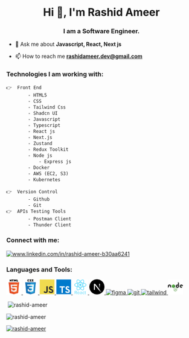 <h1 align="center">Hi 👋, I'm Rashid Ameer</h1>
<h3 align="center">I am a Software Engineer.</h3>
  

- 💬 Ask me about **Javascript, React, Next js**

- 📫 How to reach me **rashidameer.dev@gmail.com**


### Technologies I am working with:
	👉  Front End
			- HTML5
			- CSS
			- Tailwind Css
   			- Shadcn UI
   			- Javascript
			- Typescript
  			- React js
	 		- Next.js
	 		- Zustand
			- Redux Toolkit
   			- Node js
      			- Express js
		 	- Docker
			- AWS (EC2, S3)
   			- Kubernetes

    👉  Version Control
			- Github
   			- Git
    👉  APIs Testing Tools
			- Postman Client
   			- Thunder Client

<div>
<h3 align="left">Connect with me:</h3>
<p align="left">
<a href="https://linkedin.com/in/www.linkedin.com/in/rashid-ameer" target="blank"><img align="center" src="https://raw.githubusercontent.com/rahuldkjain/github-profile-readme-generator/master/src/images/icons/Social/linked-in-alt.svg" alt="www.linkedin.com/in/rashid-ameer-b30aa6241" height="30" width="40" /></a>
</p>
</div>



<h3 align="left">Languages and Tools:</h3>
<p align="left"> 
	
 <a href="https://www.w3schools.com/css/" target="_blank" rel="noreferrer">
	 <img src="https://raw.githubusercontent.com/devicons/devicon/master/icons/html5/html5-original-wordmark.svg" alt="html5" width="40" height="40"/> 
</a>
 <a href="https://www.w3schools.com/css/" target="_blank" rel="noreferrer">
	 <img src="https://raw.githubusercontent.com/devicons/devicon/master/icons/css3/css3-original-wordmark.svg" alt="css3" width="40" height="40"/> 
</a>
 <a href="https://developer.mozilla.org/en-US/docs/Web/JavaScript" target="_blank" rel="noreferrer"> 
	<img src="https://raw.githubusercontent.com/devicons/devicon/master/icons/javascript/javascript-original.svg" alt="javascript" width="40" height="40"/>
 </a>
  <a href="https://developer.mozilla.org/en-US/docs/Web/JavaScript" target="_blank" rel="noreferrer"> 
	<img src="https://raw.githubusercontent.com/devicons/devicon/master/icons/typescript/typescript-original.svg" alt="typescript" width="40" height="40"/>
 <a/>
 <a href="https://reactjs.org/" target="_blank" rel="noreferrer"> 
	<img src="https://raw.githubusercontent.com/devicons/devicon/master/icons/react/react-original-wordmark.svg" alt="react" width="40" height="40"/>
 </a> 
<a href="https://redux.js.org" target="_blank" rel="noreferrer">
	 <img src="https://raw.githubusercontent.com/devicons/devicon/master/icons/nextjs/nextjs-original.svg" alt="nextjs" width="40" height="40"/>
</a>
<a href="https://www.figma.com/" target="_blank" rel="noreferrer"> 
	<img src="https://www.vectorlogo.zone/logos/figma/figma-icon.svg" alt="figma" width="40" height="40"/> 
</a>
 <a href="https://git-scm.com/" target="_blank" rel="noreferrer"> 
	<img src="https://www.vectorlogo.zone/logos/git-scm/git-scm-icon.svg" alt="git" width="40" height="40"/> 
</a>
	 <a href="https://tailwindcss.com/" target="_blank" rel="noreferrer"> 
<img src="https://www.vectorlogo.zone/logos/tailwindcss/tailwindcss-icon.svg" alt="tailwind" width="40" height="40"/> 
</a>
<a href="https://nodejs.org" target="_blank" rel="noreferrer">
 <img src="https://raw.githubusercontent.com/devicons/devicon/master/icons/nodejs/nodejs-original-wordmark.svg" alt="nodejs" width="40" height="40"/>
 </a>
 </p>



<p>&nbsp;<img align="center" src="https://github-readme-stats.vercel.app/api?username=rashid-ameer&show_icons=true&locale=en" alt="rashid-ameer" /></p>

<p><img align="center" src="https://github-readme-streak-stats.herokuapp.com/?user=rashid-ameer&" alt="rashid-ameer" /></p>
<!-- [![trophy](https://github-profile-trophy.vercel.app/?username=rashid-ameer)](https://github.com/rashid-ameer/github-profile-trophy) -->
<p align="left"> <a href="https://github.com/rashid-ameer/github-profile-trophy"><img src="https://github-profile-trophy.vercel.app/?username=rashid-ameer" alt="rashid-ameer" /></a> </p>
